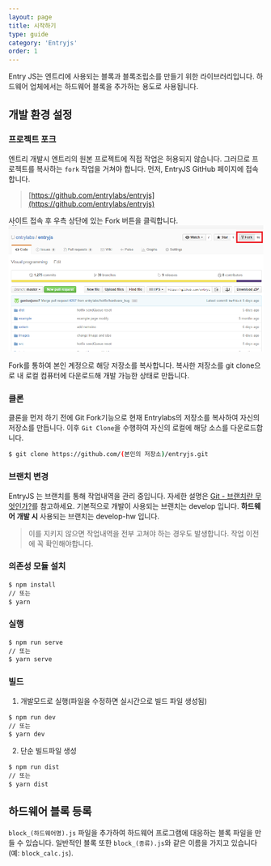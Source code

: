```yaml
---
layout: page
title: 시작하기
type: guide
category: 'Entryjs'
order: 1
---
```


Entry JS는 엔트리에 사용되는 블록과 블록조립소를 만들기 위한 라이브러리입니다.
하드웨어 업체에서는 하드웨어 블록을 추가하는 용도로 사용됩니다.

## 개발 환경 설정

### 프로젝트 포크

엔트리 개발시 엔트리의 원본 프로젝트에 직접 작업은 허용되지 않습니다.
그러므로 프로젝트를 복사하는 `fork` 작업을 거쳐야 합니다.
먼저, EntryJS GitHub 페이지에 접속합니다.

> [https://github.com/entrylabs/entryjs](https://github.com/entrylabs/entryjs)

사이트 접속 후 우측 상단에 있는 Fork 버튼을 클릭합니다.
![Fork](../../images/entry-hw/fork.png)

Fork를 통하여 본인 계정으로 해당 저장소를 복사합니다. 복사한 저장소를 git clone으로 내 로컬 컴퓨터에 다운로드해 개발 가능한 상태로 만듭니다.

### 클론
클론을 먼저 하기 전에 Git Fork기능으로 현재 Entrylabs의 저장소를 복사하여 자신의 저장소를 만듭니다. 이후 `Git Clone`을 수행하여 자신의 로컬에 해당 소스를 다운로드합니다.
``` bash
$ git clone https://github.com/(본인의 저장소)/entryjs.git
```

### 브랜치 변경
EntryJS 는 브랜치를 통해 작업내역을 관리 중입니다.
자세한 설명은 [Git - 브랜치란 무엇인가?](https://git-scm.com/book/ko/v1/Git-%EB%B8%8C%EB%9E%9C%EC%B9%98-%EB%B8%8C%EB%9E%9C%EC%B9%98%EB%9E%80-%EB%AC%B4%EC%97%87%EC%9D%B8%EA%B0%80%3F)를 참고하세요.
기본적으로 개발이 사용되는 브랜치는 develop 입니다.
**하드웨어 개발 시** 사용되는 브랜치는 develop-hw 입니다.

> 이를 지키지 않으면 작업내역을 전부 고쳐야 하는 경우도 발생합니다. 작업 이전에 꼭 확인해야합니다.

### 의존성 모듈 설치
```bash
$ npm install
// 또는
$ yarn
```

### 실행
```bash
$ npm run serve
// 또는
$ yarn serve
```

### 빌드
1. 개발모드로 실행(파일을 수정하면 실시간으로 빌드 파일 생성됨)
``` bash
$ npm run dev
// 또는
$ yarn dev
```

2. 단순 빌드파일 생성
``` bash
$ npm run dist
// 또는
$ yarn dist
```


## 하드웨어 블록 등록
`block_(하드웨어명).js` 파일을 추가하여 하드웨어 프로그램에 대응하는 블록 파일을 만들 수 있습니다.
일반적인 블록 또한 `block_(종류).js`와 같은 이름을 가지고 있습니다(예: `block_calc.js`).